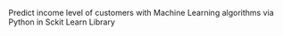 Predict income level of customers with Machine Learning algorithms via Python in Sckit Learn Library
